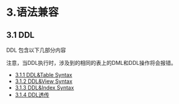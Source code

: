 # 3.语法兼容

## 3.1 DDL
DDL 包含以下几部分内容

注意，当DDL执行时，涉及到的相同的表上的DML和DDL操作将会报错。

* [3.1.1 DDL&Table Syntax](3.1_DDL/3.1.1_DDL&Table_Syntax.md)
* [3.1.2 DDL&View Syntax](3.1_DDL/3.1.2_DDL&View_Syntax.md)
* [3.1.3 DDL&Index Syntax](3.1_DDL/3.1.3_DDL&Index_Syntax.md)
* [3.1.4 DDL透传](3.1_DDL/3.1.4_DDL_Penetrate.md)

